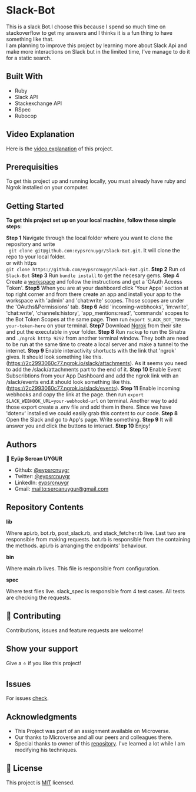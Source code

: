 # Slack-Bot
This is a slack Bot.I choose this because I spend so much time on stackoverflow to get my answers and I thinks it is a fun thing to have something like that.<br>
I am planning to improve this project by learning more about Slack Api and make more interactions on Slack
but in the limited time, I've manage to do it for a static search.

## Built With
* Ruby
* Slack API
* Stackexchange API
* RSpec
* Rubocop

## Video Explanation

Here is the [video explanation](https://www.loom.com/share/de84556995414869b6f6e127f291ac27) of this project.

## Prerequisities

To get this project up and running locally, you must already have ruby and Ngrok installed on your computer.

## Getting Started

**To get this project set up on your local machine, follow these simple steps:**

**Step 1**
Navigate through the local folder where you want to clone the repository and write<br>
``` git clone git@github.com:eypsrcnuygr/Slack-Bot.git```. It will clone the repo to your local folder.<br>
or with https<br>
```git clone https://github.com/eypsrcnuygr/Slack-Bot.git```.
**Step 2**
Run ```cd Slack-Bot```
**Step 3**
Run ```bundle install``` to get the necesary gems.
**Step 4**
Create a [workspace](https://slack.com/get-started#/create) and follow the instructions and get a 'OAuth Access Token'. 
**Step5**
When you are at your dashboard click 'Your Apps' section at top right corner and from there create an app and install your app to the workspace with 'admin' and 'chat:write' scopes. Those scopes are under the 'OAuths&Permissions' tab.
**Step 6**
Add 'incoming-webhooks', 'im:write', 'chat:write', 'channels:history', 'app_mentions:read', 'commands' scopes to the Bot Token Scopes at the same page. Then run ```èxport SLACK_BOT_TOKEN= your-token-here``` on your terminal.
**Step7**
Download [Ngrok](https://ngrok.com/) from their site and put the executable in your folder.
**Step 8**
Run ```rackup``` to run the Sinatra and ```./ngrok htttp 9292``` from another terminal window. They both are need to be run at the same time to create a local server and make a tunnel to the internet.
**Step 9**
Enable interactivity shortucts with the link that 'ngrok' gives. It should look something like this.(https://2c2993060c77.ngrok.io/slack/attachments). As it seems you need to add the /slack/attachments part to the end of it.
**Step 10**
Enable Event Subscribtions from your App Dashboard and add the ngrok link with an /slack/events end.it should look something like this.(https://2c2993060c77.ngrok.io/slack/events).
**Step 11**
Enable incoming webhooks and copy the link at the page. then run ```export SLACK_WEBHOOK_URL=your-webhookd-url``` on terminal. Another way to add those export create a .env file and add them in there. Since we have 'dotenv' installed we could easily grab this content to our code.
**Step 8**
Open the Slack and go to App's page. Write something.
**Step 9**
It will answer you and click the buttons to interact.
**Step 10**
Enjoy!

## Authors

👤 **Eyüp Sercan UYGUR**

-   Github: [@eypsrcnuygr](https://github.com/eypsrcnuygr)
-   Twitter: [@eypsrcnuygr](https://twitter.com/eypsrcnuygr)
-   LinkedIn: [eypsrcnuygr](https://www.linkedin.com/in/eypsrcnuygr/)
-   Gmail: <mailto:sercanuygur@gmail.com>


## Repository Contents

**lib**

Where api.rb, bot.rb, post_slack.rb, and stack_fetcher.rb live. Last two are responsible from making requests. bot.rb is responsible from the containing the methods. api.rb is arranging the endpoints' behaviour.

**bin**

Where main.rb lives. This file is responsible from configuration.

**spec**

Where test files live. slack_spec is responsible from 4 test cases. All tests are checking the requests.

## 🤝 Contributing

Contributions, issues and feature requests are welcome!

## Show your support

Give a ⭐️ if you like this project!

## Issues

For issues [check](https://github.com/eypsrcnuygr/Slack-Bot/issues).

## Acknowledgments

-   This Project was part of an assignment available on Microverse.
-   Our thanks to Microverse and all our peers and colleagues there.
-   Special thanks to owner of this [repository](https://github.com/ozovalihasan/slack-tictactoe-bot). I've learned a lot while I am modifying his techniques.

## 📝 License

This project is [MIT](lic.url) licensed.
